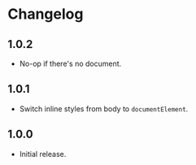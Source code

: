 # Changelog

## 1.0.2

- No-op if there's no document.

## 1.0.1

- Switch inline styles from body to `documentElement`.

## 1.0.0

- Initial release.
